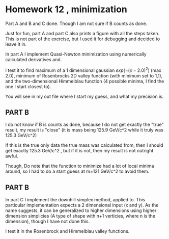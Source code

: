 Homework 12 , minimization
=========
Part A and B and C done. Though I am not sure if B counts as done.


Just for fun, part A and part C also prints a figure with all the steps taken. This is not part of the exercise, but I used it for debugging and decided to leave it in.

In part A I implement Quasi-Newton minimization using numerically calculated derivatives and.

I test it to find maximum of a 1 dimensional gaussian $exp(-(x-2.0)^2)$ (max 2.0), minimum of Rosenbrocks 2D valley function (with minimum set to 1,1), and the two-dimensional Himmelblau function (4 possible minima, I find the one I start closest to).

You will see in my out file where I start my guess, and what my precision is.


PART B
-----
I do not know if B is counts as done, because I do not get exactly the "true" result, my result is "close" (it is mass being 125.9 GeV/c^2 while it truly was 125.3 GeV/c^2)

If this is the true only data the true mass was calculated from, then I should get exactly 125.3 GeV/c^2 , but if it is not, then my result is not outright awful.

Though, Do note that the function to minimize had a lot of local minima around, so I had to do a start guess at m=121 GeV/c^2 to avoid them.


PART B
-----

In part C I implement the downhill simplex method, applied to. This particular implementation expects a 2 dimensional input (x and y). As the name suggests, it can be generalized to higher dimensions using higher dimension simplicies (A type of shape with n+1 verticies, where n is the dimension), though I have not done this.

I test it in the Rosenbrock and Himmelblau valley functions.



